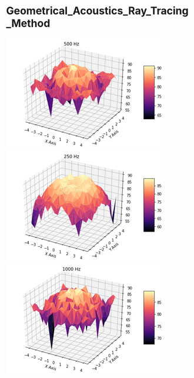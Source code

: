 # Geometrical_Acoustics_Ray_Tracing_Method
![Sound Pressure Level @ 500 Hz](https://github.com/chainspark/Geometrical_Acoustics_Ray_Tracing_Method/blob/main/Ray-Tracing%20Method/Ray-Tracing%20Method/3d_figures/Case2_1mil_500Hz.png)
![Sound Pressure Level @ 250 Hz](https://github.com/chainspark/Geometrical_Acoustics_Ray_Tracing_Method/blob/main/Ray-Tracing%20Method/Ray-Tracing%20Method/3d_figures/Case2_1mil_250Hz.png)
![Sound Pressure Level @ 1000 Hz](https://github.com/chainspark/Geometrical_Acoustics_Ray_Tracing_Method/blob/main/Ray-Tracing%20Method/Ray-Tracing%20Method/3d_figures/Case2_1mil_1000Hz.png)
